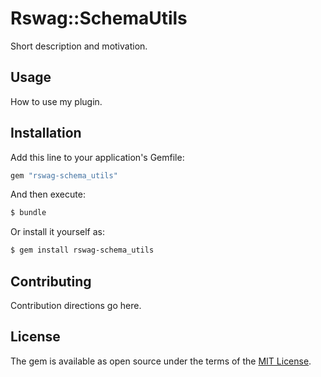 # Rswag::SchemaUtils
Short description and motivation.

## Usage
How to use my plugin.

## Installation
Add this line to your application's Gemfile:

```ruby
gem "rswag-schema_utils"
```

And then execute:
```bash
$ bundle
```

Or install it yourself as:
```bash
$ gem install rswag-schema_utils
```

## Contributing
Contribution directions go here.

## License
The gem is available as open source under the terms of the [MIT License](https://opensource.org/licenses/MIT).
